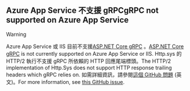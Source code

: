## <a name="grpc-not-supported-on-azure-app-service"></a><span data-ttu-id="5a8e1-101">Azure App Service 不支援 gRPC</span><span class="sxs-lookup"><span data-stu-id="5a8e1-101">gRPC not supported on Azure App Service</span></span>

> [!WARNING]
> <span data-ttu-id="5a8e1-102">Azure App Service 或 IIS 目前不支援[ASP.NET Core gRPC](xref:grpc/index) 。</span><span class="sxs-lookup"><span data-stu-id="5a8e1-102">[ASP.NET Core gRPC](xref:grpc/index) is not currently supported on Azure App Service or IIS.</span></span> <span data-ttu-id="5a8e1-103">Http.sys 的 HTTP/2 執行不支援 gRPC 所依賴的 HTTP 回應尾端標頭。</span><span class="sxs-lookup"><span data-stu-id="5a8e1-103">The HTTP/2 implementation of Http.Sys does not support HTTP response trailing headers which gRPC relies on.</span></span> <span data-ttu-id="5a8e1-104">如需詳細資訊，請參閱[這個 GitHub 問題](https://github.com/dotnet/AspNetCore/issues/9020) \(英文\)。</span><span class="sxs-lookup"><span data-stu-id="5a8e1-104">For more information, see [this GitHub issue](https://github.com/dotnet/AspNetCore/issues/9020).</span></span>
